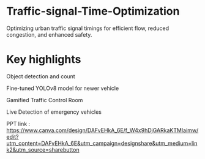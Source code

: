 # Traffic-signal-Time-Optimization
Optimizing urban traffic signal timings for efficient flow, reduced congestion, and enhanced safety.

# Key highlights
Object detection and count

Fine-tuned YOLOv8 model for newer vehicle

Gamified Traffic Control Room

Live Detection of emergency vehicles

PPT link :
https://www.canva.com/design/DAFvEHkA_6E/f_W4x9hDjGARkaKTMIaimw/edit?utm_content=DAFvEHkA_6E&utm_campaign=designshare&utm_medium=link2&utm_source=sharebutton
